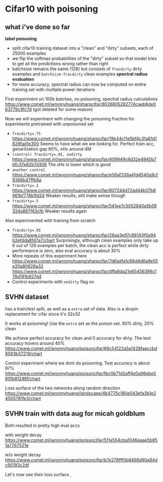 # Cifar10 with poisoning

## what i've done so far
**label poisoning**
- split cifar10 training dataset into a "clean" and "dirty" subsets, each of 25000 examples
- we flip the softmax probabilities of the "dirty" subset so that model tries to get all the predictions wrong rather than right
- batchsize remains the same (128) but consists of `fracdirty` dirty examples and `batchsize-fracdirty` clean examples
**spectral radius evaluation**
- for more accuracy, spectral radius can now be computed on entire training set with multiple power iterations 

First experiment on 100k batches, no poisoning, spectral radius calculations
https://www.comet.ml/wronnyhuang/sharpcifar/8026805282774caeb6de063779c9fc7d
(got deleted for some reason)

Now we will experiment with changing the poisoning fraction for experiments pretrained with unpoisoned set
- `fracdirty=.75` https://www.comet.ml/wronnyhuang/sharpcifar/19b44c11e5bf4c3fa81d1829fad1e300
  Seems to have what we are looking for. Perfect train acc, genarlization gap 60%, xHx around 4M
- `(control) fracdirty=.01, nodirty` https://www.comet.ml/wronnyhuang/sharpcifar/409949c6d32e4940b7bfc37e62b7d308
  The xHx is lower which is good
- `another control` https://www.comet.ml/wronnyhuang/sharpcifar/e06af339a41d4540a9cf9366b47ffb6a
- `fracdirty=.1` https://www.comet.ml/wronnyhuang/sharpcifar/807244d72ad44b07b8961bf778b1fd24
  Weaker results, still make sense though
- `fracdirty=.5` https://www.comet.ml/wronnyhuang/sharpcifar/541ee7c5052840a5b58324a887f43cfb
  Weaker results again

Also experimented with training from scratch
- `fracdirty=.95` https://www.comet.ml/wronnyhuang/sharpcifar/28aa3e97c88143f0a94b2efdda8fd7a7/chart
  Surprisingly, although clean examples only take up 6 out of 128 examples per batch, the clean acc is perfect while dirty performance is zero, also eval accuracy is about 30%
- More repeats of this experiment here
  https://www.comet.ml/wronnyhuang/sharpcifar/7d6adfa1c66d4d6a9e55e20a80626a32
  https://www.comet.ml/wronnyhuang/sharpcifar/dffa8da21e85456386c178d191b927d4
- Control experiments with `nodirty` flag on


## SVHN dataset
has a train/test split, as well as a `extra` set of data. Also is a dropin replacement for cifar since it's 32x32

It works at poisoning! Use the `extra` set as the poison set.
80% dirty, 20% clean

We achieve perfect accuracy for clean and 0 accuracy for dirty. The test accuracy hovers around 40%
https://www.comet.ml/wronnyhuang/poisoncifar/66c54122a5a1428faeccbd8593b37219/chart

Control experiment where we dont do poisoning. Test accuracy is about 97%
https://www.comet.ml/wronnyhuang/poisoncifar/fbc0b71d2aff4e0a96ebe580fb81246f/chart

Loss surface of the two networks along random direction
https://www.comet.ml/wronnyhuang/landscape/4b4775c180e043efa3b1e24505781fe3/chart

## SVHN train with data aug for micah goldblum
Both resulted in pretty high eval accs

with weight decay
https://www.comet.ml/wronnyhuang/poisoncifar/511e554cba1046eaae5b851a7767521e

w/o weight decay
https://www.comet.ml/wronnyhuang/poisoncifar/b7e278fff0b8468d90a84dc90193c2df

Let's now see their loss surface
,
